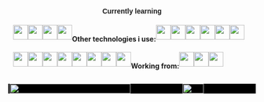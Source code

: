 <head>  
    <link  
      href="https://fonts.googleapis.com/css?family=DM Sans" rel="stylesheet" />  
  </head>  
  <body>  
    <h4  
    align="center"
      style="  
        font-family: 'DM Sans', sans-serif;  
        margin: 40px auto 10px auto;  
        width: fit-content;
      "  
    >  
      Currently learning
    </h4>  
    <div id="grey-line"></div>  
    <div  
      id="badges"
      align="center" 
      style="  
        padding: 10px;  
        display: flex;  
        flex-wrap: wrap;
      "  
    >
                 <img  
        style="height: 30px"  
        src="https://img.shields.io/badge/C-00599C?style=for-the-badge&logo=c&logoColor=white"/> 
                 <img  
        style="height: 30px"  
        src="https://img.shields.io/badge/Amazon_AWS-232F3E?style=for-the-badge&logo=amazon-aws&logoColor=white"/> 
                 <img  
        style="height: 30px"  
        src="https://img.shields.io/badge/Spring-6DB33F?style=for-the-badge&logo=spring&logoColor=white"/>
                 <img  
        style="height: 30px"  
        src="https://img.shields.io/badge/Kotlin-0095D5?&style=for-the-badge&logo=kotlin&logoColor=white"/> 
    <h4>Other technologies i use:</h4>
          <img  
        style="height: 30px"  
        src="https://img.shields.io/badge/Java-ED8B00?style=for-the-badge&logo=java&logoColor=white"/>  
      <img  
        style="height: 30px"  
        src="https://img.shields.io/badge/C%23-239120?style=for-the-badge&logo=c-sharp&logoColor=white"/>  
      <img  
        style="height: 30px"  
        src="https://img.shields.io/badge/Python-3776AB?style=for-the-badge&logo=python&logoColor=white"/>   
      <img  
        style="height: 30px"  
        src="https://img.shields.io/badge/JavaScript-F7DF1E?style=for-the-badge&logo=javascript&logoColor=black"/>  
      <img  
        style="height: 30px"  
        src="https://img.shields.io/badge/Node.js-43853D?style=for-the-badge&logo=node.js&logoColor=white"/>  
         <img  
        style="height: 30px"  
        src="https://img.shields.io/badge/Express.js-404D59?style=for-the-badge"/>  
         <img  
        style="height: 30px"  
        src="https://img.shields.io/badge/React-20232A?style=for-the-badge&logo=react&logoColor=61DAFB"/> 
         <img  
        style="height: 30px"  
        src="https://img.shields.io/badge/MySQL-00000F?style=for-the-badge&logo=mysql&logoColor=white"/>  
         <img  
        style="height: 30px"  
        src="https://img.shields.io/badge/PostgreSQL-316192?style=for-the-badge&logo=postgresql&logoColor=white"/>  
         <img  
        style="height: 30px"  
        src="https://img.shields.io/badge/MongoDB-4EA94B?style=for-the-badge&logo=mongodb&logoColor=white"/>  
         <img  
        style="height: 30px"  
        src="https://img.shields.io/badge/SQLite-07405E?style=for-the-badge&logo=sqlite&logoColor=white"/>  
       <img  
        style="height: 30px"  
        src="https://img.shields.io/badge/Heroku-430098?style=for-the-badge&logo=heroku&logoColor=white"/>  
      <img  
        style="height: 30px"  
        src="https://img.shields.io/badge/-Docker-black?style=for-the-badge&amp;logo=docker"  
      />  
      <img  
        style="height: 30px"  
        src="https://img.shields.io/badge/-Git-black?style=for-the-badge&amp;logo=git"  
      />
      <h4>Working from:</h4>
      	      <img 
      style="height: 30px"
      src="https://img.shields.io/badge/mac%20os-000000?style=for-the-badge&logo=apple&logoColor=white"/>
      <img 
      style="height: 30px"
      src="https://img.shields.io/badge/Windows-0078D6?style=for-the-badge&logo=windows&logoColor=white"/>
             <img 
      style="height: 30px"
      src="https://img.shields.io/badge/Debian-A81D33?style=for-the-badge&logo=debian&logoColor=white"/>       
    </div>  
    <div  
      style="display: flex; flex-wrap: wrap; background: black; width: 100%; justify-content: center;"  
    >  
      <img  
        style="width: 70%"  
        src="https://github-readme-stats-one-gilt.vercel.app/api?username=andersholt"  
      />  
      <img  
        style="width:29%"  
        src="https://github-readme-stats-one-gilt.vercel.app/api/top-langs/?username=andersholt&hide=css"  
      />  
    </div>  
  </body>
